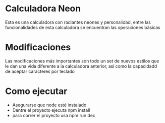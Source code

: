 # Calculadora Neon

Esta es una calculadora con radiantes neones y personalidad, entre las funcionalidades
de esta calculadora se encuentran las operaciones básicas

# Modificaciones
Las modificaciones más importantes son todo un set de nuevos estilos que le dan una vida
diferente a la calculadora anterior, así como la capacidadd de aceptar caracteres
por teclado

# Como ejecutar

- Asegurarse que node esté instalado
- Dentre el proyecto ejecuta npm install
- para correr el proyecto usa npm run dec